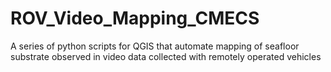 # ROV_Video_Mapping_CMECS
A series of python scripts for QGIS  that automate mapping of seafloor substrate observed in video data collected with remotely operated vehicles
